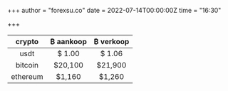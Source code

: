 +++
author = "forexsu.co"
date = 2022-07-14T00:00:00Z
time = "16:30"

+++


crypto|₿ aankoop|₿ verkoop
:-----:|:-----:|:-----:
usdt  |$ 1.00|$ 1.06
bitcoin |		$20,100	|	$21,900
ethereum|		$1,160	|	$1,260
